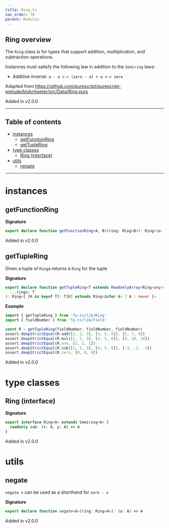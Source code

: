 ```yaml
---
title: Ring.ts
nav_order: 76
parent: Modules
---
```


## Ring overview

The `Ring` class is for types that support addition, multiplication, and subtraction operations.

Instances must satisfy the following law in addition to the `Semiring` laws:

- Additive inverse: `a - a <-> (zero - a) + a <-> zero`

Adapted from https://github.com/purescript/purescript-prelude/blob/master/src/Data/Ring.purs

Added in v2.0.0

---

<h2 class="text-delta">Table of contents</h2>

- [instances](#instances)
  - [getFunctionRing](#getfunctionring)
  - [getTupleRing](#gettuplering)
- [type classes](#type-classes)
  - [Ring (interface)](#ring-interface)
- [utils](#utils)
  - [negate](#negate)

---

# instances

## getFunctionRing

**Signature**

```ts
export declare function getFunctionRing<A, B>(ring: Ring<B>): Ring<(a: A) => B>
```

Added in v2.0.0

## getTupleRing

Given a tuple of `Ring`s returns a `Ring` for the tuple

**Signature**

```ts
export declare function getTupleRing<T extends ReadonlyArray<Ring<any>>>(
  ...rings: T
): Ring<{ [K in keyof T]: T[K] extends Ring<infer A> ? A : never }>
```

**Example**

```ts
import { getTupleRing } from 'fp-ts/lib/Ring'
import { fieldNumber } from 'fp-ts/lib/Field'

const R = getTupleRing(fieldNumber, fieldNumber, fieldNumber)
assert.deepStrictEqual(R.add([1, 2, 3], [4, 5, 6]), [5, 7, 9])
assert.deepStrictEqual(R.mul([1, 2, 3], [4, 5, 6]), [4, 10, 18])
assert.deepStrictEqual(R.one, [1, 1, 1])
assert.deepStrictEqual(R.sub([1, 2, 3], [4, 5, 6]), [-3, -3, -3])
assert.deepStrictEqual(R.zero, [0, 0, 0])
```

Added in v2.0.0

# type classes

## Ring (interface)

**Signature**

```ts
export interface Ring<A> extends Semiring<A> {
  readonly sub: (x: A, y: A) => A
}
```

Added in v2.0.0

# utils

## negate

`negate x` can be used as a shorthand for `zero - x`

**Signature**

```ts
export declare function negate<A>(ring: Ring<A>): (a: A) => A
```

Added in v2.0.0
